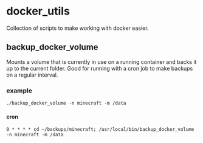# docker_utils
Collection of scripts to make working with docker easier.

## backup_docker_volume
Mounts a volume that is currently in use on a running container and backs it up to the current folder.
Good for running with a cron job to make backups on a regular interval.
### example
`./backup_docker_volume -n minecraft -m /data`
#### cron
`0 * * * * cd ~/backups/minecraft; /usr/local/bin/backup_docker_volume -n minecraft -m /data`